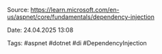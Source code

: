 Source: https://learn.microsoft.com/en-us/aspnet/core/fundamentals/dependency-injection

Date: 24.04.2025 13:08

Tags: #aspnet #dotnet #di #DependencyInjection


